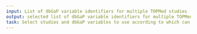 ```yaml
---
input: List of dbGaP variable identifiers for multiple TOPMed studies
output: selected list of dbGaP variable identifiers for multiple TOPMed studies
task: Select studies and dbGaP variables to use according to which can be sufficiently harmonized
---
```

